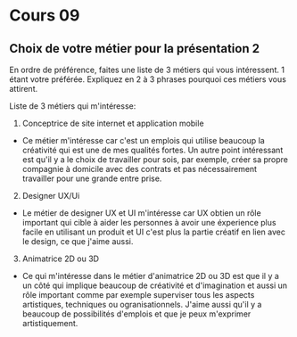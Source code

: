 # Cours 09 
## Choix de votre métier pour la présentation 2
En ordre de préférence, faites une liste de 3 métiers qui vous intéressent. 1 étant votre préférée. Expliquez en 2 à 3 phrases pourquoi ces métiers vous attirent. 


Liste de 3 métiers qui m'intéresse:
1. Conceptrice de site internet et application mobile
- Ce métier m'intéresse car c'est un emplois qui utilise beaucoup la créativité qui est une de mes qualités fortes. Un autre point intéressant est qu'il y a le choix de travailler pour sois, par exemple, créer sa propre compagnie à domicile avec des contrats et pas nécessairement travailler pour une grande entre prise.

2. Designer UX/Ui
- Le métier de designer UX et UI m'intéresse car UX obtien un rôle important qui cible à aider les personnes à avoir une éxperience plus facile en utilisant un produit et UI c'est plus la partie créatif en lien avec le design, ce que j'aime aussi.

3. Animatrice 2D ou 3D
- Ce qui m'intéresse dans le métier d'animatrice 2D ou 3D est que il y a un côté qui implique beaucoup de créativité et d'imagination et aussi un rôle important comme par exemple superviser tous les aspects artistiques, techniques ou ogranisationnels. J'aime aussi qu'il y a beaucoup de possibilités d'emplois et que je peux m'exprimer artistiquement. 



